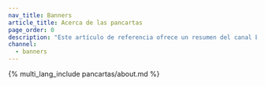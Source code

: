 ```yaml
---
nav_title: Banners
article_title: Acerca de las pancartas
page_order: 0
description: "Este artículo de referencia ofrece un resumen del canal Braze Banner y de los casos de uso más comunes."
channel:
  - banners
---
```


{% multi_lang_include pancartas/about.md %}